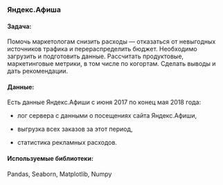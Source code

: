### Яндекс.Афиша

#### Задача:
Помочь маркетологам снизить расходы — отказаться от невыгодных источников трафика и перераспределить бюджет. Необходимо загрузить и подготовить данные. Рассчитать продуктовые, маркетинговые метрики, в том числе по когортам. Сделать выводы и дать рекомендации.


#### Данные:
Есть данные Яндекс.Афиши с июня 2017 по конец мая 2018 года:

- лог сервера с данными о посещениях сайта Яндекс.Афиши,

- выгрузка всех заказов за этот период,

- статистика рекламных расходов.

#### Используемые библиотеки:
Pandas, Seaborn, Matplotlib, Numpy 
